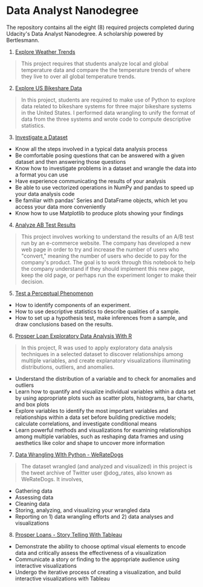 # Data Analyst Nanodegree
The repository contains all the eight (8) required projects completed during Udacity's Data Analyst Nanodegree. A scholarship powered by Bertlesmann.
1. [Explore Weather Trends](https://github.com/Iamigoche/Data-Analyst-Nanodegree/tree/master/Explore%20Weather%20Trends)
> This project requires that students analyze local and global temperature data and compare the the temperature trends of where they live to over all global temperature trends.

2. [Explore US Bikeshare Data](https://github.com/Iamigoche/Data-Analyst-Nanodegree/tree/master/Explore%20US%20Bikeshare%20Data)
> In this project, students are required to make use of Python to explore data related to bikeshare systems for three major bikeshare systems in the United States. I performed data wrangling to unify the format of data from the three systems and wrote code to compute descriptive statistics.

3. [Investigate a Dataset](https://github.com/Iamigoche/Data-Analyst-Nanodegree/tree/master/Investigate%20a%20dataset)
- Know all the steps involved in a typical data analysis process
- Be comfortable posing questions that can be answered with a given dataset and then answering those questions
- Know how to investigate problems in a dataset and wrangle the data into a format you can use
- Have experience communicating the results of your analysis
- Be able to use vectorized operations in NumPy and pandas to speed up your data analysis code
- Be familiar with pandas' Series and DataFrame objects, which let you access your data more conveniently
- Know how to use Matplotlib to produce plots showing your findings

4. [Analyze AB Test Results](https://github.com/Iamigoche/Data-Analyst-Nanodegree/tree/master/Analyze%20AB%20Test%20Result)
> This project involves working to understand the results of an A/B test run by an e-commerce website. The company has developed a new web page in order to try and increase the number of users who "convert," meaning the number of users who decide to pay for the company's product. The goal is to work through this notebook to help the company understand if they should implement this new page, keep the old page, or perhaps run the experiment longer to make their decision.

5. [Test a Perceptual Phenomenon](https://github.com/Iamigoche/Data-Analyst-Nanodegree/tree/master/Test%20a%20Perception%20Phenimenon)
- How to identify components of an experiment.
- How to use descriptive statistics to describe qualities of a sample.
- How to set up a hypothesis test, make inferences from a sample, and draw conclusions based on the results.

6. [Prosper Loan Exploratory Data Analysis With R](https://github.com/Iamigoche/Data-Analyst-Nanodegree/tree/master/prosper_Loan_EDA_with_r)
> In this project, R was used to apply exploratory data analysis techniques in a selected dataset to discover relationships among multiple variables, and create explanatory visualizations illuminating distributions, outliers, and anomalies.
- Understand the distribution of a variable and to check for anomalies and outliers
- Learn how to quantify and visualize individual variables within a data set by using appropriate plots such as scatter plots, histograms, bar charts, and box plots
- Explore variables to identify the most important variables and relationships within a data set before building predictive models; calculate correlations, and investigate conditional means
- Learn powerful methods and visualizations for examining relationships among multiple variables, such as reshaping data frames and using aesthetics like color and shape to uncover more information

7. [Data Wrangling WIth Python - WeRateDogs](https://github.com/Iamigoche/Data-Analyst-Nanodegree/tree/master/Data%20Wrangling%20-%20WeRateDogs)
> The dataset wrangled (and analyzed and visualized) in this project is the tweet archive of Twitter user @dog_rates, also known as WeRateDogs. It involves,
- Gathering data
- Assessing data
- Cleaning data
- Storing, analyzing, and visualizing your wrangled data
- Reporting on 1) data wrangling efforts and 2) data analyses and visualizations

8. [Prosper Loans - Story Telling With Tableau](https://github.com/Iamigoche/Data-Analyst-Nanodegree/tree/master/Prosper%20loans%20-%20story%20telling%20with%20tableau)
- Demonstrate the ability to choose optimal visual elements to encode data and critically assess the effectiveness of a visualization
- Communicate a story or finding to the appropriate audience using interactive visualizations
- Undergo the iterative process of creating a visualization, and build interactive visualizations with Tableau

